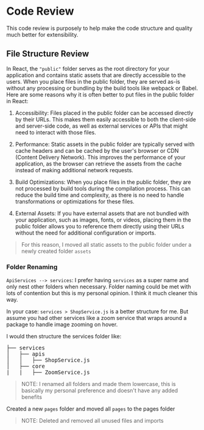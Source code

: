 # Code Review

This code review is purposely to help make the code structure and quality much better for extensibility.

## File Structure Review

In React, the `"public"` folder serves as the root directory for your application and contains static assets that are directly accessible to the users. When you place files in the public folder, they are served as-is without any processing or bundling by the build tools like webpack or Babel. Here are some reasons why it is often better to put files in the public folder in React:

1. Accessibility: Files placed in the public folder can be accessed directly by their URLs. This makes them easily accessible to both the client-side and server-side code, as well as external services or APIs that might need to interact with those files.

2. Performance: Static assets in the public folder are typically served with cache headers and can be cached by the user's browser or CDN (Content Delivery Network). This improves the performance of your application, as the browser can retrieve the assets from the cache instead of making additional network requests.

3. Build Optimizations: When you place files in the public folder, they are not processed by build tools during the compilation process. This can reduce the build time and complexity, as there is no need to handle transformations or optimizations for these files.

4. External Assets: If you have external assets that are not bundled with your application, such as images, fonts, or videos, placing them in the public folder allows you to reference them directly using their URLs without the need for additional configuration or imports.

> For this reason, I moved all static assets to the public folder under a newly created folder `assets`

### Folder Renaming 

`ApiServices --> services`: I prefer having `services` as a super name and only nest other folders when necessary. Folder naming could be met with lots of contention but this is my personal opinion. 
I think it much cleaner this way. 

<p>In your case: <code>services > ShopService.js</code> is a better structure for me. 
But assume you had other services like a zoom service that wraps around a package 
to handle image zooming on hover.</p>

<p>
I would then structure the services folder like: 
<pre>
├── services
│   ├── apis
│   │   ├── ShopService.js
│   ├── core
|   |   ├── ZoomService.js
</pre>
</p>

> NOTE: I renamed all folders and made them lowercase, this is basically my personal preference and doesn't have any added benefits

Created a new `pages` folder and moved all `pages` to the pages folder


> NOTE: Deleted and removed all unused files and imports
